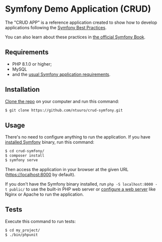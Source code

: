 # Symfony Demo Application (CRUD)

The "CRUD APP" is a reference application created to show how
to develop applications following the [Symfony Best Practices][1].

You can also learn about these practices in [the official Symfony Book][5].

## Requirements

- PHP 8.1.0 or higher;
- MySQL
- and the [usual Symfony application requirements][2].

## Installation

[Clone the repo][4] on your computer and run
this command:

```bash
$ git clone https://github.com/ntuuro/crud-symfony.git
```

## Usage

There's no need to configure anything to run the application. If you have
[installed Symfony][4] binary, run this command:

```bash
$ cd crud-symfony/
$ composer install
$ symfony serve
```

Then access the application in your browser at the given URL (<https://localhost:8000> by default).

If you don't have the Symfony binary installed, run `php -S localhost:8000 -t public/`
to use the built-in PHP web server or [configure a web server][3] like Nginx or
Apache to run the application.

## Tests

Execute this command to run tests:

```bash
$ cd my_project/
$ ./bin/phpunit
```

[1]: https://symfony.com/doc/current/best_practices.html
[2]: https://symfony.com/doc/current/setup.html#technical-requirements
[3]: https://symfony.com/doc/current/setup/web_server_configuration.html
[4]: https://github.com/ntuuro/crud-symfony.git
[5]: https://symfony.com/book
